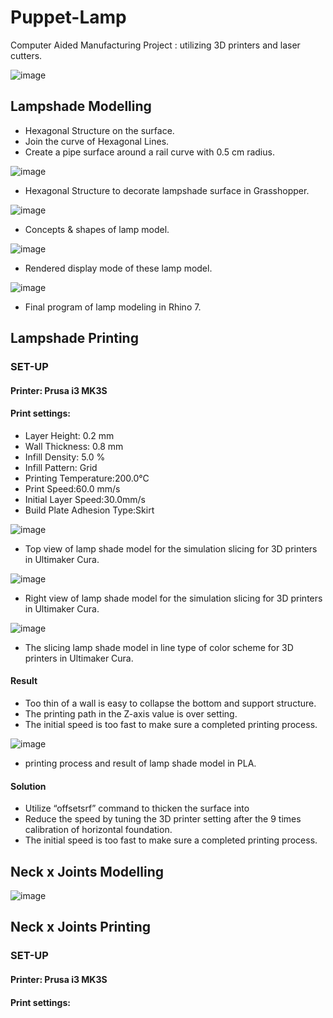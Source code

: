 # Puppet-Lamp
Computer Aided Manufacturing Project : utilizing 3D printers and laser cutters.

![image](Structure.png)

## Lampshade Modelling

- Hexagonal Structure on the surface.
- Join the curve of Hexagonal Lines.
- Create a pipe surface around a rail curve with 0.5 cm radius.

![image](Grasshopper_Hexagonal_Structure.png)

- Hexagonal Structure to decorate lampshade surface in Grasshopper.

![image](Concepts.png)

- Concepts & shapes of lamp model.

![image](Rendered_mode.png)

- Rendered display mode of these lamp model.

![image](Final_Program.png)

- Final program of lamp modeling in Rhino 7.


## Lampshade Printing
### SET-UP

#### Printer: Prusa i3 MK3S
#### Print settings:

- Layer Height: 0.2 mm
- Wall Thickness: 0.8 mm
- Infill Density: 5.0 %
- Infill Pattern: Grid
- Printing Temperature:200.0°C
- Print Speed:60.0 mm/s
- Initial Layer Speed:30.0mm/s
- Build Plate Adhesion Type:Skirt

![image](topview.png) 

- Top view of lamp shade model for the simulation slicing for 3D printers in Ultimaker Cura.

![image](rightview.png)

- Right view of lamp shade model for the simulation slicing for 3D printers in Ultimaker Cura.

![image](line_type.png)

- The slicing lamp shade model in line type of color scheme for 3D printers in Ultimaker Cura.

#### Result
- Too thin of a wall is easy to collapse the bottom and support structure.
- The printing path in the Z-axis value is over setting.
- The initial speed is too fast to make sure a completed printing process.

![image](printing_result.png)

- printing process and result of lamp shade model in PLA.

#### Solution
- Utilize “offsetsrf” command to thicken the surface into 
- Reduce the speed by tuning the 3D printer setting after the 9 times calibration of horizontal foundation.
- The initial speed is too fast to make sure a completed printing process.

## Neck x Joints Modelling

![image](neck_and_joints.png)

## Neck x Joints Printing
### SET-UP

#### Printer: Prusa i3 MK3S
#### Print settings:
